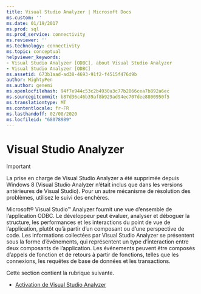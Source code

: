 ```yaml
---
title: Visual Studio Analyzer | Microsoft Docs
ms.custom: ''
ms.date: 01/19/2017
ms.prod: sql
ms.prod_service: connectivity
ms.reviewer: ''
ms.technology: connectivity
ms.topic: conceptual
helpviewer_keywords:
- Visual Studio Analyzer [ODBC], about Visual Studio Analyzer
- Visual Studio Analyzer [ODBC]
ms.assetid: 673b1aad-ad38-4693-91f2-f4515f476d9b
author: MightyPen
ms.author: genemi
ms.openlocfilehash: 94f7e944c53c2b4930a3c77b2866cea7b892a6ec
ms.sourcegitcommit: b87d36c46b39af8b929ad94ec707dee8800950f5
ms.translationtype: MT
ms.contentlocale: fr-FR
ms.lasthandoff: 02/08/2020
ms.locfileid: "68078989"
---
```

# <a name="visual-studio-analyzer"></a>Visual Studio Analyzer
> [!IMPORTANT]  
>  La prise en charge de Visual Studio Analyzer a été supprimée depuis Windows 8 (Visual Studio Analyzer n’était inclus que dans les versions antérieures de Visual Studio). Pour un autre mécanisme de résolution des problèmes, utilisez le suivi des enchères.  
  
 Microsoft® Visual Studio™ Analyzer fournit une vue d’ensemble de l’application ODBC. Le développeur peut évaluer, analyser et déboguer la structure, les performances et les interactions du point de vue de l’application, plutôt qu’à partir d’un composant ou d’une perspective de code. Les informations collectées par Visual Studio Analyzer se présentent sous la forme d’événements, qui représentent un type d’interaction entre deux composants de l’application. Les événements peuvent être composés d’appels de fonction et de retours à partir de fonctions, telles que les connexions, les requêtes de base de données et les transactions.  
  
 Cette section contient la rubrique suivante.  
  
-   [Activation de Visual Studio Analyzer](../../../odbc/reference/develop-app/enabling-visual-studio-analyzer.md)
